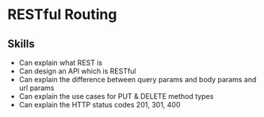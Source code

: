 # RESTful Routing

## Skills

- Can explain what REST is
- Can design an API which is RESTful
- Can explain the difference between query params and body params and url params
- Can explain the use cases for PUT & DELETE method types
- Can explain the HTTP status codes 201, 301, 400
